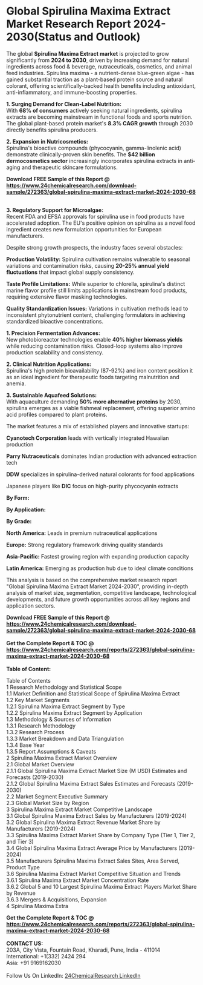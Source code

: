 <h1>Global Spirulina Maxima Extract Market Research Report 2024-2030(Status and Outlook)</h1><p>The global <strong>Spirulina Maxima Extract market</strong> is projected to grow significantly from <strong>2024 to 2030</strong>, driven by increasing demand for natural ingredients across food &amp; beverage, nutraceuticals, cosmetics, and animal feed industries. Spirulina maxima - a nutrient-dense blue-green algae - has gained substantial traction as a plant-based protein source and natural colorant, offering scientifically-backed health benefits including antioxidant, anti-inflammatory, and immune-boosting properties.</p><p><strong>1. Surging Demand for Clean-Label Nutrition:</strong><br>
With <strong>68% of consumers</strong> actively seeking natural ingredients, spirulina extracts are becoming mainstream in functional foods and sports nutrition. The global plant-based protein market's <strong>8.3% CAGR growth</strong> through 2030 directly benefits spirulina producers.</p><p><strong>2. Expansion in Nutricosmetics:</strong><br>
Spirulina's bioactive compounds (phycocyanin, gamma-linolenic acid) demonstrate clinically-proven skin benefits. The <strong>$42 billion dermocosmetics sector</strong> increasingly incorporates spirulina extracts in anti-aging and therapeutic skincare formulations.</p><div><b>Download FREE Sample of this Report @ 
            <a href="https://www.24chemicalresearch.com/download-sample/272363/global-spirulina-maxima-extract-market-2024-2030-68">
            https://www.24chemicalresearch.com/download-sample/272363/global-spirulina-maxima-extract-market-2024-2030-68</a></b></div><br><p><strong>3. Regulatory Support for Microalgae:</strong><br>
Recent FDA and EFSA approvals for spirulina use in food products have accelerated adoption. The EU's positive opinion on spirulina as a novel food ingredient creates new formulation opportunities for European manufacturers.</p><p>Despite strong growth prospects, the industry faces several obstacles:</p><p><strong>Production Volatility:</strong> Spirulina cultivation remains vulnerable to seasonal variations and contamination risks, causing <strong>20-25% annual yield fluctuations</strong> that impact global supply consistency.</p><p><strong>Taste Profile Limitations:</strong> While superior to chlorella, spirulina's distinct marine flavor profile still limits applications in mainstream food products, requiring extensive flavor masking technologies.</p><p><strong>Quality Standardization Issues:</strong> Variations in cultivation methods lead to inconsistent phytonutrient content, challenging formulators in achieving standardized bioactive concentrations.</p><p><strong>1. Precision Fermentation Advances:</strong><br>
New photobioreactor technologies enable <strong>40% higher biomass yields</strong> while reducing contamination risks. Closed-loop systems also improve production scalability and consistency.</p><p><strong>2. Clinical Nutrition Applications:</strong><br>
Spirulina's high protein bioavailability (87-92%) and iron content position it as an ideal ingredient for therapeutic foods targeting malnutrition and anemia.</p><p><strong>3. Sustainable Aquafeed Solutions:</strong><br>
With aquaculture demanding <strong>50% more alternative proteins</strong> by 2030, spirulina emerges as a viable fishmeal replacement, offering superior amino acid profiles compared to plant proteins.</p><p>The market features a mix of established players and innovative startups:</p><p><strong>Cyanotech Corporation</strong> leads with vertically integrated Hawaiian production</p><p><strong>Parry Nutraceuticals</strong> dominates Indian production with advanced extraction tech</p><p><strong>DDW</strong> specializes in spirulina-derived natural colorants for food applications</p><p>Japanese players like <strong>DIC</strong> focus on high-purity phycocyanin extracts</p><p><strong>By Form:</strong></p><p><strong>By Application:</strong></p><p><strong>By Grade:</strong></p><p><strong>North America:</strong> Leads in premium nutraceutical applications</p><p><strong>Europe:</strong> Strong regulatory framework driving quality standards</p><p><strong>Asia-Pacific:</strong> Fastest growing region with expanding production capacity</p><p><strong>Latin America:</strong> Emerging as production hub due to ideal climate conditions</p><p>This analysis is based on the comprehensive market research report "Global Spirulina Maxima Extract Market 2024-2030", providing in-depth analysis of market size, segmentation, competitive landscape, technological developments, and future growth opportunities across all key regions and application sectors.</p><div><b>Download FREE Sample of this Report @ 
            <a href="https://www.24chemicalresearch.com/download-sample/272363/global-spirulina-maxima-extract-market-2024-2030-68">
            https://www.24chemicalresearch.com/download-sample/272363/global-spirulina-maxima-extract-market-2024-2030-68</a></b></div><br><div><b>Get the Complete Report & TOC @ 
            <a href="https://www.24chemicalresearch.com/reports/272363/global-spirulina-maxima-extract-market-2024-2030-68">
            https://www.24chemicalresearch.com/reports/272363/global-spirulina-maxima-extract-market-2024-2030-68</a></b></div><br>
            <b>Table of Content:</b><p>Table of Contents<br />
1 Research Methodology and Statistical Scope<br />
1.1 Market Definition and Statistical Scope of Spirulina Maxima Extract<br />
1.2 Key Market Segments<br />
1.2.1 Spirulina Maxima Extract Segment by Type<br />
1.2.2 Spirulina Maxima Extract Segment by Application<br />
1.3 Methodology & Sources of Information<br />
1.3.1 Research Methodology<br />
1.3.2 Research Process<br />
1.3.3 Market Breakdown and Data Triangulation<br />
1.3.4 Base Year<br />
1.3.5 Report Assumptions & Caveats<br />
2 Spirulina Maxima Extract Market Overview<br />
2.1 Global Market Overview<br />
2.1.1 Global Spirulina Maxima Extract Market Size (M USD) Estimates and Forecasts (2019-2030)<br />
2.1.2 Global Spirulina Maxima Extract Sales Estimates and Forecasts (2019-2030)<br />
2.2 Market Segment Executive Summary<br />
2.3 Global Market Size by Region<br />
3 Spirulina Maxima Extract Market Competitive Landscape<br />
3.1 Global Spirulina Maxima Extract Sales by Manufacturers (2019-2024)<br />
3.2 Global Spirulina Maxima Extract Revenue Market Share by Manufacturers (2019-2024)<br />
3.3 Spirulina Maxima Extract Market Share by Company Type (Tier 1, Tier 2, and Tier 3)<br />
3.4 Global Spirulina Maxima Extract Average Price by Manufacturers (2019-2024)<br />
3.5 Manufacturers Spirulina Maxima Extract Sales Sites, Area Served, Product Type<br />
3.6 Spirulina Maxima Extract Market Competitive Situation and Trends<br />
3.6.1 Spirulina Maxima Extract Market Concentration Rate<br />
3.6.2 Global 5 and 10 Largest Spirulina Maxima Extract Players Market Share by Revenue<br />
3.6.3 Mergers & Acquisitions, Expansion<br />
4 Spirulina Maxima Extra</p><div><b>Get the Complete Report & TOC @ 
            <a href="https://www.24chemicalresearch.com/reports/272363/global-spirulina-maxima-extract-market-2024-2030-68">
            https://www.24chemicalresearch.com/reports/272363/global-spirulina-maxima-extract-market-2024-2030-68</a></b></div><br><b>CONTACT US:</b><br>
            203A, City Vista, Fountain Road, Kharadi, Pune, India - 411014<br>
            International: +1(332) 2424 294<br>
            Asia: +91 9169162030 <br><br>
            Follow Us On LinkedIn: <a href="https://www.linkedin.com/company/24chemicalresearch/">24ChemicalResearch LinkedIn</a>